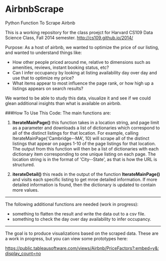 AirbnbScrape
============

Python Function To Scrape Airbnb

This is a working repository for the class proejct for Harvard CS109 Data Science Class, Fall 2014 semester.
http://cs109.github.io/2014/

Purpose:
As a host of airbnb, we wanted to optimize the price of our listing, and wanted to understand things like: 
- How other people priced around me, relative to dimensions such as amenities, reviews, instant booking status, etc?
- Can I infer occupancy by looking at listing availability day over day and use that to optimize my price?
- What items appear to most influence the page rank, or how high up a listings appears on search results?

We wanted to be able to study this data, visualize it and see if we could glean additional insights than what is available on airbnb. 

###How To Use This Code:
The main functions are:

1) **IterateMainPage()**  this function takes in a location string, and page limit as a parameter and downloads a list of dictionaries which correspond to all of the distinct listings for that location.  For example, calling IterateMainPage('Cambridge--MA', 10) will scrape all of the distinct listings that appear on pages 1-10 of the page listings for that location.  The output from this function will then be a list of dictionaries with each dictionary item corresponding to one unique listing on each page.  The location string is in the format of 'City--State', as that is how the URL is structured.  

2) **iterateDetail()**  this reads in the output of the function **IterateMainPage()** and visits each specific listing to get mroe detailed information.  If more detailed information is found, then the dictionary is updated to contain more values. 

----
The following additional functions are needed (work in progress):
 - something to flatten the result and write the data out to a csv file.
 - something to check the day over day availability to infer occupancy.

----
The goal is to produce visualizations based on the scraped data.  These are a work in progress, but you can view some prototypes here:

https://public.tableausoftware.com/views/Airbnb/PriceFactors?:embed=y&:display_count=no

